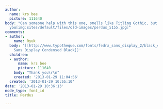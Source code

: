 ```yaml
---
author:
  name: krs bee
  picture: 111640
body: "Can someone help with this one, smells like Titling Gothic, but is not.\r\nThank
  you[img:sites/default/files/old-images/perdus_5155.jpg]"
comments:
- author:
    name: Ryuk
  body: '[[http://www.typotheque.com/fonts/fedra_sans_display_2/black_condensed/sample|Fedra
    Sans Display Condensed Black]]'
  children:
  - author:
      name: krs bee
      picture: 111640
    body: "Thank you\r\n"
    created: '2013-01-29 11:04:56'
  created: '2013-01-29 10:55:10'
date: '2013-01-29 10:36:13'
node_type: font_id
title: Perdus

---
```

